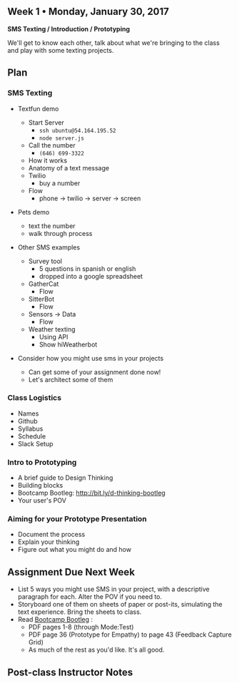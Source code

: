## Week 1 • Monday, January 30, 2017	

**SMS Texting / Introduction / Prototyping**

We'll get to know each other, talk about what we're bringing to the class and play with some texting projects.

## Plan

### SMS Texting

* Textfun demo
    * Start Server
        - `ssh ubuntu@54.164.195.52`
        - `node server.js`
    * Call the number
        - `(646) 699-3322`
    * How it works
    * Anatomy of a text message
    * Twilio
        * buy a number
    * Flow
        - phone -> twilio -> server -> screen
        
* Pets demo
    * text the number
    * walk through process
            
* Other SMS examples
    * Survey tool
        - 5 questions in spanish or english
        - dropped into a google spreadsheet
    * GatherCat
        - Flow
    * SitterBot
        - Flow
    * Sensors -> Data
        - Flow
    * Weather texting
        - Using API
        - Show hiWeatherbot

* Consider how you might use sms in your projects
    * Can get some of your assignment done now!
    * Let's architect some of them

### Class Logistics 

* Names
* Github
* Syllabus
* Schedule
* Slack Setup

### Intro to Prototyping

* A brief guide to Design Thinking
* Building blocks
* Bootcamp Bootleg: http://bit.ly/d-thinking-bootleg
* Your user's POV

### Aiming for your Prototype Presentation

* Document the process
* Explain your thinking
* Figure out what you might do and how

## Assignment Due Next Week

* List 5 ways you might use SMS in your project, with a descriptive paragraph for each. Alter the POV if you need to.
* Storyboard one of them on sheets of paper or post-its, simulating the text experience. Bring the sheets to class.
* Read [Bootcamp Bootleg](http://bit.ly/d-thinking-bootleg) :
	* PDF pages 1-8 (through Mode:Test)
	* PDF page 36 (Prototype for Empathy) to page 43 (Feedback Capture Grid)
	* As much of the rest as you'd like. It's all good.

## Post-class Instructor Notes

